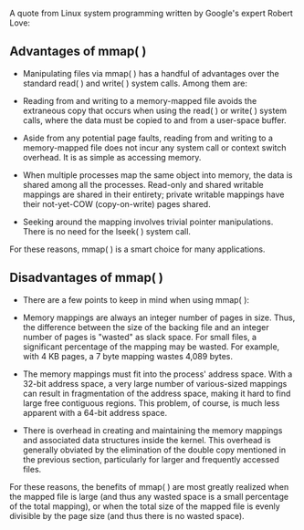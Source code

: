 A quote from Linux system programming written by Google's expert Robert Love:

Advantages of mmap( )
---
- Manipulating files via mmap( ) has a handful of advantages over the standard read( ) and write( ) system calls. Among them are:

- Reading from and writing to a memory-mapped file avoids the extraneous copy that occurs when using the read( ) or write( ) system calls, where the data must be copied to and from a user-space buffer.

- Aside from any potential page faults, reading from and writing to a memory-mapped file does not incur any system call or context switch overhead. It is as simple as accessing memory.

- When multiple processes map the same object into memory, the data is shared among all the processes. Read-only and shared writable mappings are shared in their entirety; private writable mappings have their not-yet-COW (copy-on-write) pages shared.

- Seeking around the mapping involves trivial pointer manipulations. There is no need for the lseek( ) system call.

For these reasons, mmap( ) is a smart choice for many applications.

Disadvantages of mmap( )
---
- There are a few points to keep in mind when using mmap( ):

- Memory mappings are always an integer number of pages in size. Thus, the difference between the size of the backing file and an integer number of pages is "wasted" as slack space. For small files, a significant percentage of the mapping may be wasted. For example, with 4 KB pages, a 7 byte mapping wastes 4,089 bytes.

- The memory mappings must fit into the process' address space. With a 32-bit address space, a very large number of various-sized mappings can result in fragmentation of the address space, making it hard to find large free contiguous regions. This problem, of course, is much less apparent with a 64-bit address space.

- There is overhead in creating and maintaining the memory mappings and associated data structures inside the kernel. This overhead is generally obviated by the elimination of the double copy mentioned in the previous section, particularly for larger and frequently accessed files.

For these reasons, the benefits of mmap( ) are most greatly realized when the mapped file is large (and thus any wasted space is a small percentage of the total mapping), or when the total size of the mapped file is evenly divisible by the page size (and thus there is no wasted space).